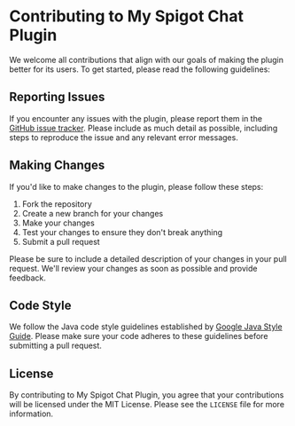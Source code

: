 # Contributing to My Spigot Chat Plugin
We welcome all contributions that align with our goals of making the plugin better for its users. To get started, please read the following guidelines:

## Reporting Issues

If you encounter any issues with the plugin, please report them in the [GitHub issue tracker](https://github.com/sasuked/prisma-chat/issues). Please include as much detail as possible, including steps to reproduce the issue and any relevant error messages.

## Making Changes

If you'd like to make changes to the plugin, please follow these steps:

1. Fork the repository
2. Create a new branch for your changes
3. Make your changes
4. Test your changes to ensure they don't break anything
5. Submit a pull request

Please be sure to include a detailed description of your changes in your pull request. We'll review your changes as soon as possible and provide feedback.

## Code Style

We follow the Java code style guidelines established by [Google Java Style Guide](https://google.github.io/styleguide/javaguide.html). Please make sure your code adheres to these guidelines before submitting a pull request.

## License

By contributing to My Spigot Chat Plugin, you agree that your contributions will be licensed under the MIT License. Please see the `LICENSE` file for more information.
